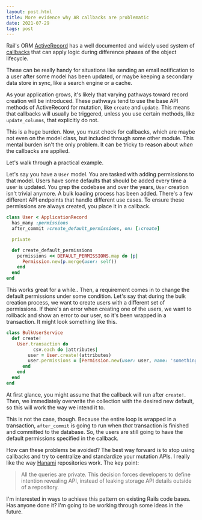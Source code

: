 ```yaml
---
layout: post.html
title: More evidence why AR callbacks are problematic
date: 2021-07-29
tags: post
---
```

Rail's ORM [ActiveRecord](https://guides.rubyonrails.org/active_record_basics.html) has a well documented and widely used system of [callbacks](https://guides.rubyonrails.org/active_record_callbacks.html) that can apply logic during difference phases of the object lifecycle.

These can be really handy for situations like sending an email notification to a user after some model has been updated, or maybe keeping a secondary data store in sync, like a search engine or a cache.

As your application grows, it's likely that varying pathways toward record creation will be introduced. These pathways tend to use the base API methods of ActiveRecord for mutation, like `create` and `update`. This means that callbacks will usually be triggered, unless you use certain methods, like `update_columns`, that explicitly do not.

This is a huge burden. Now, you must check for callbacks, which are maybe not even on the model class, but included through some other module. This mental burden isn't the only problem. It can be tricky to reason about *when* the callbacks are applied.

Let's walk through a practical example.

Let's say you have a `User` model. You are tasked with adding permissions to that model. Users have some defaults that should be added every time a user is updated. You grep the codebase and over the years, `User` creation isn't trivial anymore. A bulk loading process has been added. There's a few different API endpoints that handle different use cases. To ensure these permissions are always created, you place it in a callback.

```ruby
class User < ApplicationRecord
  has_many :permissions
  after_commit :create_default_permissions, on: [:create]

  private

  def create_default_permissions
    permissions << DEFAULT_PERMISSIONS.map do |p|
      Permission.new(p.merge(user: self))
    end
  end
end
```

This works great for a while.. Then, a requirement comes in to change the default permissions under some condition. Let's say that during the bulk creation process, we want to create users with a different set of permissions. If there's an error when creating one of the users, we want to rollback and show an error to our user, so it's been wrapped in a transaction. It might look something like this.

```ruby
class BulkUserService
  def create!
    User.transaction do
		  csv.each do |attributes|
        user = User.create!(attributes)
        user.permissions = [Permission.new(user: user, name: 'something')]
      end
    end
  end
end
```

At first glance, you might assume that the callback will run after `create!`. Then, we immediately overwrite the collection with the desired new default, so this will work the way we intend it to.

This is not the case, though. Because the entire loop is wrapped in a transaction, `after_commit` is going to run when *that* transaction is finished and committed to the database. So, the users are still going to have the default permissions specified in the callback.

How can these problems be avoided? The best way forward is to stop using callbacks and try to centralize and standardize your mutation APIs. I really like the way [Hanami](https://guides.hanamirb.org/v1.3/repositories/overview/) repositories work. The key point:

> All the queries are private. This decision forces developers to define intention revealing API, instead of leaking storage API details outside of a repository.

I'm interested in ways to achieve this pattern on existing Rails code bases. Has anyone done it? I'm going to be working through some ideas in the future.
